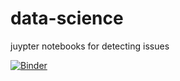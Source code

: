 # data-science
juypter notebooks for detecting issues

[![Binder](https://mybinder.org/badge_logo.svg)](https://mybinder.org/v2/gh/kenneyhe/data-science.git/HEAD)
